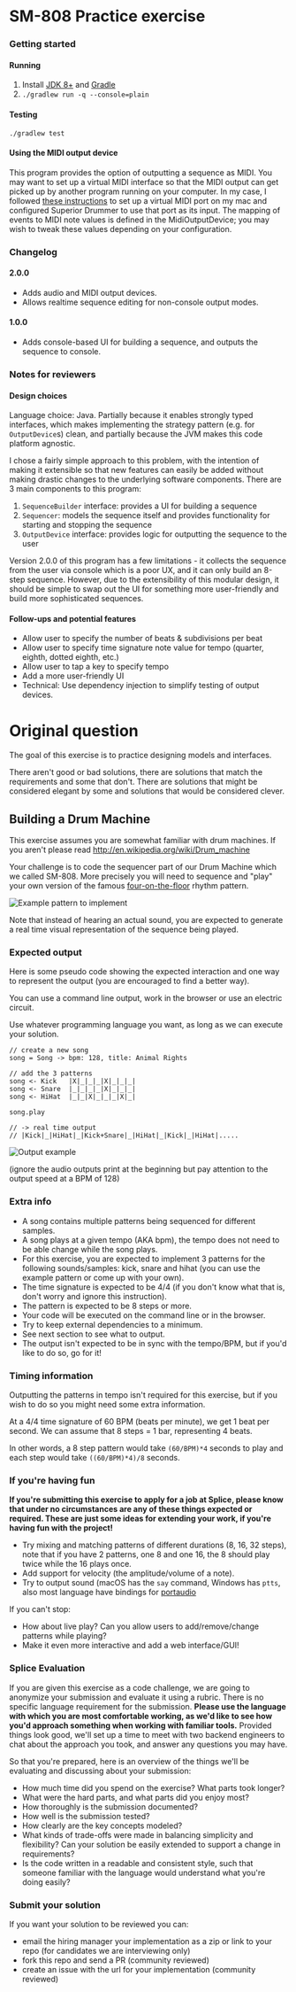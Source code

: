 # SM-808 Practice exercise

### Getting started
#### Running
1. Install [JDK 8+](https://www.oracle.com/technetwork/java/javase/downloads/index.html) and [Gradle](https://gradle.org/install/)
2. `./gradlew run -q --console=plain`

#### Testing
`./gradlew test`

#### Using the MIDI output device
This program provides the option of outputting a sequence as MIDI. You may want to set up a virtual MIDI interface so that the MIDI output can get picked up by another program running on your computer. In my case, I followed [these instructions](https://dialogaudio.com/modulationprocessor/guides/virtual_midi/virtual_midi_setup.php) to set up a virtual MIDI port on my mac and configured Superior Drummer to use that port as its input. The mapping of events to MIDI note values is defined in the MidiOutputDevice; you may wish to tweak these values depending on your configuration.

### Changelog
#### 2.0.0
- Adds audio and MIDI output devices.
- Allows realtime sequence editing for non-console output modes.

#### 1.0.0
- Adds console-based UI for building a sequence, and outputs the sequence to console. 

### Notes for reviewers
#### Design choices
Language choice: Java. Partially because it enables strongly typed interfaces, which makes implementing the strategy pattern (e.g. for `OutputDevice`s) clean, and partially because the JVM makes this code platform agnostic.

I chose a fairly simple approach to this problem, with the intention of making it extensible so that new features can easily be added without making drastic changes to the underlying software components. There are 3 main components to this program:
1. `SequenceBuilder` interface: provides a UI for building a sequence
2. `Sequencer`:  models the sequence itself and provides functionality for starting and stopping the sequence
3. `OutputDevice` interface: provides logic for outputting the sequence to the user

Version 2.0.0 of this program has a few limitations - it collects the sequence from the user via console which is a poor UX, and it can only build an 8-step sequence. However, due to the extensibility of this modular design, it should be simple to swap out the UI for something more user-friendly and build more sophisticated sequences.

#### Follow-ups and potential features
- Allow user to specify the number of beats & subdivisions per beat
- Allow user to specify time signature note value for tempo (quarter, eighth, dotted eighth, etc.)
- Allow user to tap a key to specify tempo
- Add a more user-friendly UI
- Technical: Use dependency injection to simplify testing of output devices.

# Original question
The goal of this exercise is to practice designing models and
interfaces.

There aren't good or bad solutions, there are solutions that
match the requirements and some that don't. There are solutions that
might be considered elegant by some and solutions that would be
considered clever.

## Building a Drum Machine

This exercise assumes you are somewhat familiar with drum machines.
If you aren't
please read http://en.wikipedia.org/wiki/Drum_machine

Your challenge is to code the sequencer part of our Drum Machine which
we called SM-808. More precisely you will need to sequence and "play"
your own version of the famous [four-on-the-floor](http://en.wikipedia.org/wiki/Four_on_the_floor_(music)) rhythm pattern.

![Example pattern to implement](/Four_to_the_floor_Roland_TR-707.jpg?raw=true)

Note that instead of hearing an actual sound, you are expected to
generate a real time visual representation of the sequence being played.

### Expected output

Here is some pseudo code showing the expected interaction and one way to
represent the output (you are encouraged to find a better way).

You can use a command line output, work in the browser or use an electric
circuit.

Use whatever programming language you want, as long as we can execute your
solution.

```
// create a new song
song = Song -> bpm: 128, title: Animal Rights

// add the 3 patterns
song <- Kick   |X|_|_|_|X|_|_|_|
song <- Snare  |_|_|_|_|X|_|_|_|
song <- HiHat  |_|_|X|_|_|_|X|_|

song.play

// -> real time output
// |Kick|_|HiHat|_|Kick+Snare|_|HiHat|_|Kick|_|HiHat|.....
```

![Output example](/drummachine-kata.gif?raw=true)

(ignore the audio outputs print at the beginning but pay attention to
the output speed at a BPM of 128)

### Extra info

* A song contains multiple patterns being sequenced for different
  samples.
* A song plays at a given tempo (AKA bpm), the tempo does not need to be able
  change while the song plays.
* For this exercise, you are expected to implement 3 patterns for the following
  sounds/samples: kick, snare and hihat (you can use the example pattern or
  come up with your own).
* The time signature is expected to be 4/4 (if you don't know what that is,
  don't worry and ignore this instruction).
* The pattern is expected to be 8 steps or more.
* Your code will be executed on the command line or in the browser.
* Try to keep external dependencies to a minimum.
* See next section to see what to output.
* The output isn't expected to be in sync with the tempo/BPM, but if you'd like
  to do so, go for it!


### Timing information

Outputting the patterns in tempo isn't required for this exercise, but if you
wish to do so you might need some extra information.

At a 4/4 time signature of 60 BPM (beats per minute), we get 1 beat per second.
We can assume that 8 steps = 1 bar, representing 4 beats.

In other words, a 8 step pattern would take `(60/BPM)*4` seconds to play and
each step would take `((60/BPM)*4)/8` seconds.


### If you're having fun

**If you're submitting this exercise to apply for a job at Splice, please know
that under no circumstances are any of these things expected or required. These
are just some ideas for extending your work, if you're having fun with the
project!**

* Try mixing and matching patterns of different durations (8, 16, 32 steps),
  note that if you have 2 patterns, one 8 and one 16, the 8 should play
  twice while the 16 plays once.
* Add support for velocity (the amplitude/volume of a note).
* Try to output sound (macOS has the `say` command, Windows has `ptts`,
  also most language have bindings for [portaudio](http://www.portaudio.com/)

If you can't stop:

* How about live play? Can you allow users to add/remove/change patterns
  while playing?
* Make it even more interactive and add a web interface/GUI!


### Splice Evaluation

If you are given this exercise as a code challenge, we are going to anonymize
your submission and evaluate it using a rubric. There is no specific language
requirement for the submission. **Please use the language with which you are
most comfortable working, as we'd like to see how you'd approach something when
working with familiar tools.** Provided things look good, we'll set up a time to
meet with two backend engineers to chat about the approach you took, and answer
any questions you may have.

So that you're prepared, here is an overview of the things we'll be evaluating
and discussing about your submission:

* How much time did you spend on the exercise? What parts took longer?
* What were the hard parts, and what parts did you enjoy most?
* How thoroughly is the submission documented?
* How well is the submission tested?
* How clearly are the key concepts modeled?
* What kinds of trade-offs were made in balancing simplicity and flexibility?
  Can your solution be easily extended to support a change in requirements?
* Is the code written in a readable and consistent style, such that someone
  familiar with the language would understand what you're doing easily?

### Submit your solution

If you want your solution to be reviewed you can:

* email the hiring manager your implementation as a zip or link to your repo
  (for candidates we are interviewing only)
* fork this repo and send a PR (community reviewed)
* create an issue with the url for your implementation (community reviewed)
